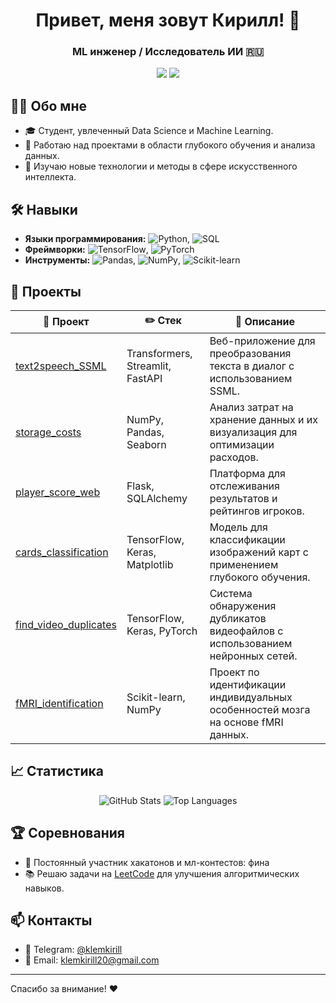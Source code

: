 <h1 align="center">Привет, меня зовут Кирилл! 👋</h1>
<h3 align="center">ML инженер / Исследователь ИИ 🇷🇺</h3>

<p align="center">
  <a href="https://t.me/klemkirill"><img src="https://img.shields.io/badge/Telegram-2CA5E0?logo=telegram&logoColor=white"/></a>
  <a href="klemkirill20@gmail.com"><img src="https://img.shields.io/badge/Email-D14836?logo=gmail&logoColor=white"/></a>
</p>
<!--   <a href="https://linkedin.com/in/yourprofile"><img src="https://img.shields.io/badge/LinkedIn-0A66C2?logo=linkedin&logoColor=white"/></a> --!>

## 🧑‍💻 Обо мне

- 🎓 Студент, увлеченный Data Science и Machine Learning.
- 🔭 Работаю над проектами в области глубокого обучения и анализа данных.
- 🌱 Изучаю новые технологии и методы в сфере искусственного интеллекта.

## 🛠 Навыки

- **Языки программирования:** ![Python](https://img.shields.io/badge/-Python-3776AB?logo=Python&logoColor=white), ![SQL](https://img.shields.io/badge/-SQL-4479A1?logo=MySQL&logoColor=white)
- **Фреймворки:** ![TensorFlow](https://img.shields.io/badge/-TensorFlow-FF6F00?logo=TensorFlow&logoColor=white), ![PyTorch](https://img.shields.io/badge/-PyTorch-EE4C2C?logo=PyTorch&logoColor=white)
- **Инструменты:** ![Pandas](https://img.shields.io/badge/-Pandas-150458?logo=Pandas&logoColor=white), ![NumPy](https://img.shields.io/badge/-NumPy-013243?logo=NumPy&logoColor=white), ![Scikit-learn](https://img.shields.io/badge/-Scikit--learn-F7931E?logo=scikit-learn&logoColor=white)

## 🚀 Проекты

| 📘 Проект | ✏️ Стек | 📝 Описание |
|-----------|---------|-------------|
| [text2speech_SSML](https://github.com/trizyx/Article_to_Dialogue) | Transformers, Streamlit, FastAPI | Веб-приложение для преобразования текста в диалог с использованием SSML. |
| [storage_costs](https://github.com/KirillKlem/storage_costs) | NumPy, Pandas, Seaborn | Анализ затрат на хранение данных и их визуализация для оптимизации расходов. |
| [player_score_web](https://github.com/KirillKlem/player-score-web) | Flask, SQLAlchemy | Платформа для отслеживания результатов и рейтингов игроков. |
| [cards_classification](https://github.com/KirillKlem/cards_classification) | TensorFlow, Keras, Matplotlib | Модель для классификации изображений карт с применением глубокого обучения. |
| [find_video_duplicates](https://github.com/KirillKlem/CU_in_ML) | TensorFlow, Keras, PyTorch | Система обнаружения дубликатов видеофайлов с использованием нейронных сетей. |
| [fMRI_identification](https://github.com/KirillKlem/Brain-Atlas-Clustering-for-Individual-fMRI-Fingerprints) | Scikit-learn, NumPy | Проект по идентификации индивидуальных особенностей мозга на основе fMRI данных. |

## 📈 Статистика

<p align="center">
  <img src="https://github-readme-stats.vercel.app/api?username=KirillKlem&show_icons=true&theme=radical" alt="GitHub Stats" />
  <img src="https://github-readme-stats.vercel.app/api/top-langs/?username=KirillKlem&layout=compact&theme=radical" alt="Top Languages" />
</p>

## 🏆 Соревнования

- 🥇 Постоянный участник хакатонов и мл-контестов: фина
- 📚 Решаю задачи на [LeetCode](https://leetcode.com/KlemKirill/) для улучшения алгоритмических навыков.

## 📫 Контакты

- 💬 Telegram: [@klemkirill](https://t.me/klemkirill)
- 📧 Email: [klemkirill20@gmail.com](klemkirill20@gmail.com)

---

Спасибо за внимание! ❤️

